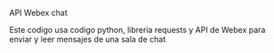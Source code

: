 API Webex chat

Este codigo usa codigo python, libreria requests y API de Webex para enviar y leer mensajes de una sala de chat
